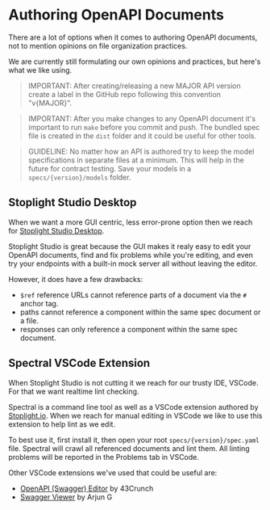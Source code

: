 # Authoring OpenAPI Documents

There are a lot of options when it comes to authoring OpenAPI documents, not to
mention opinions on file organization practices.

We are currently still formulating our own opinions and practices, but here's what
we like using.

> IMPORTANT: After creating/releasing a new MAJOR API version create a label in the GitHub repo
> following this convention "v{MAJOR}".

> IMPORTANT: After you make changes to any OpenAPI document it's important to run `make` before you commit and push.
> The bundled spec file is created in the `dist` folder and it could be useful for other tools.

> GUIDELINE: No matter how an API is authored try to keep the model specifications in separate files at a minimum.
> This will help in the future for contract testing. Save your models in a `specs/{version}/models` folder.

## Stoplight Studio Desktop

When we want a more GUI centric, less error-prone option then we reach
for [Stoplight Studio Desktop](https://stoplight.io/studio/).

Stoplight Studio is great because the GUI makes it realy easy to edit your OpenAPI documents,
find and fix problems while you're editing, and even try your endpoints with a built-in mock server
all without leaving the editor.

However, it does have a few drawbacks:

- `$ref` reference URLs cannot reference parts of a document via the `#` anchor tag.
- paths cannot reference a component within the same spec document or a file.
- responses can only reference a component within the same spec document.

## Spectral VSCode Extension

When Stoplight Studio is not cutting it we reach for our trusty IDE, VSCode. For that we want
realtime lint checking.

Spectral is a command line tool as well as a VSCode extension authored by [Stoplight.io](https://stoplight.io).
When we reach for manual editing in VSCode we like to use this extension to help lint as we edit.

To best use it, first install it, then open your root `specs/{version}/spec.yaml` file. Spectral
will crawl all referenced documents and lint them. All linting problems will be reported in the
Problems tab in VSCode.

Other VSCode extensions we've used that could be useful are:
- [OpenAPI (Swagger) Editor](https://marketplace.visualstudio.com/items?itemName=42Crunch.vscode-openapi) by 43Crunch
- [Swagger Viewer](https://marketplace.visualstudio.com/items?itemName=Arjun.swagger-viewer) by Arjun G
